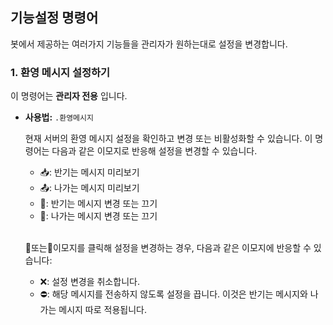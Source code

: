 ## 기능설정 명령어
봇에서 제공하는 여러가지 기능들을 관리자가 원하는대로 설정을 변경합니다.

### 1. 환영 메시지 설정하기
이 명령어는 **관리자 전용** 입니다.
- **사용법:** `.환영메시지`

  현재 서버의 환영 메시지 설정을 확인하고 변경 또는 비활성화할 수 있습니다.
  이 명령어는 다음과 같은 이모지로 반응해 설정을 변경할 수 있습니다.

  - 📥: 반기는 메시지 미리보기   
  - 📤: 나가는 메시지 미리보기   
  - 🔹: 반기는 메시지 변경 또는 끄기   
  - 🔸: 나가는 메시지 변경 또는 끄기

  </br>

  🔹또는🔸이모지를 클릭해 설정을 변경하는 경우, 다음과 같은 이모지에 반응할 수 있습니다:

  - ❌: 설정 변경을 취소합니다.   
  - ⛔: 해당 메시지를 전송하지 않도록 설정을 끕니다. 이것은 반기는 메시지와 나가는 메시지 따로 적용됩니다.

